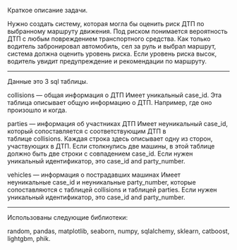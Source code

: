 Краткое описание задачи.

Нужно создать систему, которая могла бы оценить риск ДТП по выбранному маршруту движения. Под риском понимается вероятность ДТП с любым повреждением транспортного средства. Как только водитель забронировал автомобиль, сел за руль и выбрал маршрут, система должна оценить уровень риска. Если уровень риска высок, водитель увидит предупреждение и рекомендации по маршруту.

-- -- 
Данные это 3 sql таблицы. 

collisions — общая информация о ДТП 
Имеет уникальный case_id. Эта таблица описывает общую информацию о ДТП. Например, где оно произошло и когда. 

parties — информация об участниках ДТП 
Имеет неуникальный case_id, который сопоставляется с соответствующим ДТП в таблице collisions. Каждая строка здесь описывает одну из сторон, участвующих в ДТП. Если столкнулись две машины, в этой таблице должно быть две строки с совпадением case_id. Если нужен уникальный идентификатор, это case_id and party_number. 

vehicles — информация о пострадавших машинах 
Имеет неуникальные case_id и неуникальные party_number, которые сопоставляются с таблицей collisions и таблицей parties. Если нужен уникальный идентификатор, это case_id and party_number.

-- --
Использованы следующие библиотеки:

random, pandas, matplotlib, seaborn, numpy, sqlalchemy, sklearn, catboost, lightgbm, phik.
